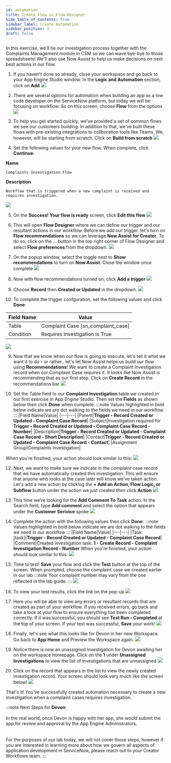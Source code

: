 ```yaml
---
id: automation
title: Create Flow in Flow Designer
hide_table_of_contents: true
sidebar_label: Create Automation
sidebar_position: 3
draft: false
---
```


In this exercise, we'll tie our investigation process together with the Complaints Management module in CSM so we can wave bye-bye to those spreadsheets! We'll also use Now Assist to help us make decisions on next best actions in our flow.

1. If you haven't done so already, close your workspace and go back to your App Engine Studio window. In the **Logic and Automation** section, click on **Add**
![](../images/2023-09-27-13-24-58.png)


2. There are several options for automation when building an app as a low code developer on the ServiceNow platform, but today we will be focusing on workflow. So on this screen, choose **Flow** from the options
![](../images/2023-10-30-10-14-28.png)


3. To help you get started quickly, we've provided a set of common flows we see our customers building. In addition to that, we've built these flows with pre-existing integrations to collboration tools like Teams. We, however, will be starting from scratch. Click on **Build from scratch**
![](../images/2023-09-27-13-29-39.png)


4. Set the following values for your new flow. When complete, click **Continue**:

 **Name**
 ```
 Complaints Investigation Flow
 ```
 **Description**
 ```
 Workflow that is triggered when a new complaint is received and requires investigation.
 ```
![](../images/2023-10-30-10-15-39.png)


5. On the **Success! Your flow is ready** screen, click **Edit this flow**
![](../images/2023-09-27-13-35-15.png)


6. This will open **Flow Designer** where we can define our trigger and our resultant actions in our workflow. Before we add our trigger, let's turn on **Flow recommendations** so we can leverage **Now Assist for Creator**. To do so, click on the ... button in the top right corner of Flow Designer and select **Flow preferences** from the dropdown.
![](../images/2023-10-30-10-10-25.png)


7. On the popup window, select the toggle next to **Show recommendations** to turn on **Now Assist**. Close the window once complete
![](../images/2023-10-30-10-12-30.png)
   

8. Now with flow recommendations turned on, click **Add a trigger**
![](../images/2023-10-30-09-41-44.png)


7. Choose **Record** then **Created or Updated** in the dropdown. 
![](../images/2023-10-30-09-43-11.png)


8. To complete the trigger confguration, set the following values and click **Done**:
 
 |Field Name|Value|
 |---|---|
 |Table|Complaint Case [sn_complaint_case]|
 |Condition|Requires Investigation is True|
![](../images/2023-10-30-10-18-53.png)


9. Now that we know when our flow is going to execute, let's tell it what we want it to do - or rather.. let's let Now Assist helps us build our flow using **Recommendations**! We want to create a Complaint Investigation record when our Complaint Case requires it. It looks like Now Assist is recommending that as our first step. Click on **Create Record** in the recommendations bar 
![](../images/2023-10-30-10-51-24.png)


10.  Set the Table field to our **Complaint Investigation** table we created in our first exercise in App Engine Studio. Then set the **Fields** as shown below then click **Done** when complete:
 :::note
 Values highlighted in bold below indicate we are dot walking to the fields we need in our workflow
 :::
 |Field Name|Value|
 |---|---|
 |Parent|**Trigger - Record Created or Updated - Complaint Case Record**|
 |Subject|Investigation required for **Trigger - Record Created or Updated - Complaint Case Record - Number**|
 |Description|**Trigger - Record Created or Updated - Complaint Case Record - Short Description**|
 |Contact|**Trigger - Record Created or Updated - Complaint Case Record - Contact**|
 |Assignment Group|Complaints Investigation|

 When you're finsihed, your action should look similar to this:
 ![](../images/2023-10-30-09-51-36.png)


 12. Next, we want to make sure we indicate in the complaint case record that we have automatically created this investigation. This will ensure that anyone who looks at the case later will know we've taken action. Let's add a new action by clicking the **+ Add an Action, Flow Logic, or Subflow** button under the action we just created then click **Action**
![](../images/2023-10-30-09-52-25.png)


13. This time we're looking for the **Add Comment To Task** action. In the Search field, type **Add comment** and select the option that appears under the **Customer Serivice** spoke
![](../images/2023-10-30-09-53-20.png)


14. Complete the action with the following values then click **Done**:
 :::note
 Values highlighted in bold below indicate we are dot walking to the fields we need in our workflow
 :::
 |Field Name|Value|
 |---|---|
 |Task [task]|**Trigger - Record Created or Updated - Complaint Case Record**|
 |Comment|Created investigation task: **1 - Create Record - Complaint Investigation Record - Number**
 When you're finished, your action should look similar to this:
 ![](../images/2023-10-30-09-54-35.png)


15. Time to test! **Save** your flow and click the **Test** button at the top of the screen. When prompted, choose the complaint case we created earlier in our lab
:::note
Your complaint number may vary from the one reflected in the lab guide.
:::
![](../images/2023-10-30-09-56-45.png)


16. To view your test results, click the link on the pop-up
![](../images/2023-10-30-09-55-12.png)


17. Here you will be able to view any errors or resultant records that are created as part of your workflow. If you received errors, go back and take a look at your flow to ensure everything has been completed correctly. If it was successful, you should see **Test Run - Completed** at the top of your screen. If your test was successful, **Save** your work!
![](../images/2023-10-30-09-56-15.png)


18. Finally, let's see what this looks like for Devon in her new Workspace. Go back to **App Home** and Preview the Workspace again.
![](../images/2023-10-30-09-58-25.png)


19. Notice there is now an unassigned Investigation for Devon awaiting her on the workspace homepage. Click on the **1** under **Unassigned Investigations** to view the list of investigations that are unnassigned
![](../images/2023-09-27-14-26-05.png)


 20. Click on the record that appears in the list to view the newly created investigation record. Your screen should look very much like the screen below!
![](../images/2023-09-27-14-57-05.png)

That's it! You've successfully created automation necessary to create a new investigation when a complaint cases requires investigation. 

:::note
Next Steps for **Devon**:   
<br/>
In the real world, once Devon is happy with her app, she would submit the app for review and approval by the App Engine Administrators.     
<br/>
<br/>
For the purposes of our lab today, we will not cover those steps, however if you are interested in learning more about how we govern all aspects of application development in ServiceNow, please reach out to your Creator Workflows team.
:::
